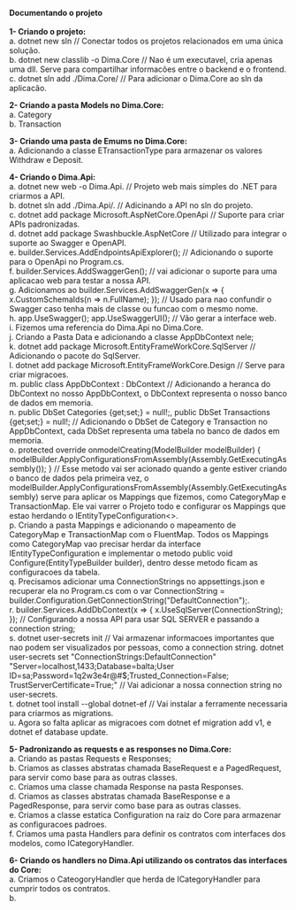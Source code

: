 <strong>Documentando o projeto</strong>
<br>
<br>
<strong>1- Criando o projeto:</strong>
    <br>
    a. dotnet new sln // Conectar todos os projetos relacionados em uma única solução.
    <br>
    b. dotnet new classlib -o Dima.Core //  Nao é um executavel, cria apenas uma dll. Serve para compartilhar informacões entre o backend e o frontend.
    <br>
    c. dotnet sln add ./Dima.Core/ // Para adicionar o Dima.Core ao sln da aplicacão.
    <br>

<strong>2- Criando a pasta Models no Dima.Core:</strong>
    <br>
    a. Category
    <br>
    b. Transaction
    <br>

<strong>3- Criando uma pasta de Emums no Dima.Core:</strong>
    <br>
    a. Adicionando a classe ETransactionType para armazenar os valores Withdraw e Deposit.
    <br>

<strong>4- Criando o Dima.Api:</strong>
    <br>
    a. dotnet new web -o Dima.Api. // Projeto web mais simples do .NET para criarmos a API.
    <br>
    b. dotnet sln add ./Dima.Api/. // Adicinando a API no sln do projeto.
    <br>
    c. dotnet add package Microsoft.AspNetCore.OpenApi // Suporte para criar APIs padronizadas.
    <br>
    d. dotnet add package Swashbuckle.AspNetCore // Utilizado para integrar o suporte ao Swagger e OpenAPI.
    <br>
    e. builder.Services.AddEndpointsApiExplorer(); // Adicionando o suporte para o OpenApi no Program.cs.
    <br>
    f. builder.Services.AddSwaggerGen(); // vai adicionar o suporte para uma aplicacao web para testar a nossa API.
    <br>
    g. Adicionamos ao builder.Services.AddSwaggerGen(x =>
                        {
                            x.CustomSchemaIds(n => n.FullName); 
                        }); // Usado para nao confundir o Swagger caso tenha mais de    classe ou funcao com o mesmo nome.
    <br>
    h. app.UseSwagger(); app.UseSwaggerUI(); // Vão gerar a interface web.
    <br>
    i. Fizemos uma referencia do Dima.Api no Dima.Core.
    <br>
    j. Criando a Pasta Data e adicionando a classe AppDbContext nele;
    <br>
    k. dotnet add package Microsoft.EntityFrameWorkCore.SqlServer // Adicionando o pacote do SqlServer.
    <br>
    l. dotnet add package Microsoft.EntityFrameWorkCore.Design // Serve para criar migracoes.
    <br>
    m. public class AppDbContext : DbContext // Adicionando a heranca do DbContext no nosso AppDbContext, o DbContext representa o nosso banco de dados em memoria.
    <br>
    n. public DbSet<Category> Categories {get;set;} = null!;, public DbSet<Transaction> Transactions {get;set;} = null!; // Adicionando o DbSet de Category e Transaction no AppDbContext, cada DbSet representa uma tabela no banco de dados em memoria.
    <br>
    o. protected override onmodelCreating(ModelBuilder modelBuilder)
    {
        modelBuilder.ApplyConfigurationsFromAssembly(Assembly.GetExecutingAssembly());
    } // Esse metodo vai ser acionado quando a gente estiver criando o banco de dados pela primeira vez, o modelBuilder.ApplyConfigurationsFromAssembly(Assembly.GetExecutingAssembly) serve para aplicar os Mappings que fizemos, como CategoryMap e TransactionMap. Ele vai varrer o Projeto todo e configurar os Mappings que estao herdando o IEntityTypeConfiguration<>.
    <br>
    p. Criando a pasta Mappings e adicionando o mapeamento de CategoryMap e TransactionMap com o FluentMap. Todos os Mappings como CategoryMap vao precisar herdar da interface IEntityTypeConfiguration<Category> e implementar o metodo public void Configure(EntityTypeBuilder<Category> builder), dentro desse metodo ficam as configuracoes da tabela.
    <br>
    q. Precisamos adicionar uma ConnectionStrings no appsettings.json e recuperar ela no Program.cs com o var ConnectionString = builder.Configuration.GetConnectionString("DefaultConnection");.
    <br>
    r. builder.Services.AddDbContext<AppDbContext>(x =>
    {
        x.UseSqlServer(ConnectionString);
    }); // Configurando a nossa API para usar SQL SERVER e passando a connection string;
    <br>
    s. dotnet user-secrets init // Vai armazenar informacoes importantes que nao podem ser visualizados por pessoas, como a connection string. dotnet user-secrets set "ConnectionStrings:DefaultConnection" "Server=localhost,1433;Database=balta;User ID=sa;Password=1q2w3e4r@#$;Trusted_Connection=False; TrustServerCertificate=True;" // Vai adicionar a nossa connection string no user-secrets.
    <br>
    t. dotnet tool install --global dotnet-ef // Vai instalar a ferramente necessaria para criarmos as migrations.
    <br>
    u. Agora so falta aplicar as migracoes com dotnet ef migration add v1, e dotnet ef database update.
    <br>

<strong>5- Padronizando as requests e as responses no Dima.Core:</strong>
    <br>
    a. Criando as pastas Requests e Responses;
    <br>
    b. Criamos as classes abstratas chamada BaseRequest e a PagedRequest, para servir como base para as outras classes.
    <br>
    c. Criamos uma classe chamada Response na pasta Responses.
    <br>
    d. Criamos as classes abstratas chamada BaseResponse e a PagedResponse, para servir como base para as outras classes.
    <br>
    e. Criamos a classe estatica Configuration na raiz do Core para armazenar as configuracoes padroes.
    <br>
    f. Criamos uma pasta Handlers para definir os contratos com interfaces dos modelos, como ICategoryHandler.
    <br>

<strong>6- Criando os handlers no Dima.Api utilizando os contratos das interfaces do Core:</strong>
    <br>
    a. Criamos o CateogoryHandler que herda de ICategoryHandler para cumprir todos os contratos.
    <br>
    b. 

